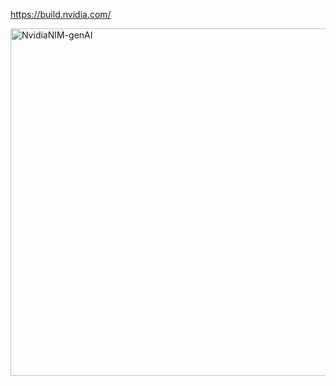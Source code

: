 https://build.nvidia.com/

<img width="947" height="556" alt="NvidiaNIM-genAI" src="https://github.com/user-attachments/assets/31ca0d96-7ee8-44a9-917a-615bd6140dae" />
